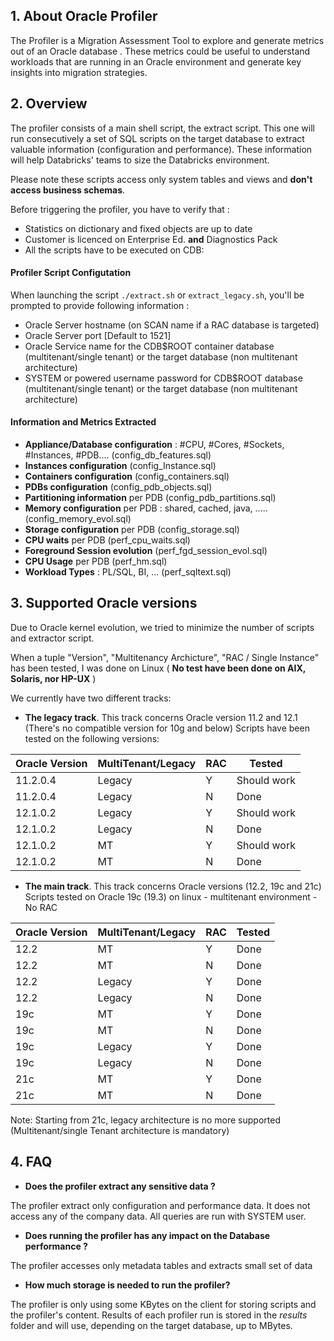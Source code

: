 ## 1. About Oracle Profiler

The Profiler is a Migration Assessment Tool to explore and generate metrics out of an Oracle database . These metrics could be useful to understand workloads that are running in an Oracle environment and generate key insights into migration strategies.

## 2. Overview
The profiler consists of a main shell script, the extract script. This one will run consecutively a set of SQL scripts on the target database to extract valuable information (configuration and performance). These information will help Databricks' teams to size the Databricks environment.

Please note these scripts access only system tables and views and  **don't access business schemas**.

Before triggering the profiler, you have to verify that :
* Statistics on dictionary and fixed objects are up to date
* Customer is licenced on Enterprise Ed. **and** Diagnostics Pack
* All the scripts have to be executed on CDB:

#### Profiler Script Configutation
When launching the script 
`
./extract.sh
` or `extract_legacy.sh`, you'll be prompted to provide following information :
* Oracle Server hostname (on SCAN name if a RAC database is targeted)
* Oracle Server port [Default to 1521]
* Oracle Service name for the CDB\$ROOT container database (multitenant/single tenant) or the target database (non multitenant architecture) 
* SYSTEM or powered username password for CDB\$ROOT database (multitenant/single tenant) or the target database (non multitenant architecture) 

#### Information and Metrics Extracted
* **Appliance/Database configuration** : #CPU, #Cores, #Sockets, #Instances, #PDB.... (config_db_features.sql)
* **Instances configuration** (config_Instance.sql)
* **Containers configuration** (config_containers.sql)
* **PDBs configuration** (config_pdb_objects.sql)
* **Partitioning information** per PDB (config_pdb_partitions.sql)
* **Memory configuration** per PDB : shared, cached, java, ..... (config_memory_evol.sql)
* **Storage configuration** per PDB (config_storage.sql)
* **CPU waits** per PDB (perf_cpu_waits.sql)
* **Foreground Session evolution** (perf_fgd_session_evol.sql)
* **CPU Usage** per PDB (perf_hm.sql)
* **Workload Types** : PL/SQL, BI, ...  (perf_sqltext.sql) 


## 3. Supported Oracle versions

Due to Oracle kernel evolution, we tried to minimize the number of scripts and extractor script.

When a tuple "Version", "Multitenancy Archicture", "RAC / Single Instance" has been tested, I was done on Linux ( **No test have been done on AIX, Solaris, nor HP-UX** )

We currently have two different tracks:
* **The legacy track**. This track concerns Oracle version 11.2 and 12.1 (There's no compatible version for 10g and below)
Scripts have been tested on the following versions:

| Oracle Version  | MultiTenant/Legacy  | RAC  |Tested   |
|---|---|---|---|
| 11.2.0.4  | Legacy  | Y  | Should work  |
| 11.2.0.4 | Legacy  | N  | Done  |
| 12.1.0.2  | Legacy  | Y  | Should work  |
| 12.1.0.2  | Legacy  | N  | Done  |
| 12.1.0.2  | MT  | Y  | Should work  |
| 12.1.0.2  | MT  | N  | Done  |


* **The main track**. This track concerns Oracle versions (12.2, 19c and 21c)
Scripts tested on Oracle 19c (19.3) on linux - multitenant environment - No RAC

| Oracle Version  | MultiTenant/Legacy  | RAC  |Tested   |
|---|---|---|---|
| 12.2  | MT  | Y  | Done  |
| 12.2  | MT  | N  | Done  |
| 12.2  | Legacy  | Y  | Done  |
| 12.2  | Legacy  | N  | Done  |
| 19c  | MT  | Y  | Done  |
| 19c  | MT  | N  | Done  |
| 19c  | Legacy  | Y  | Done  |
| 19c  | Legacy  | N  | Done  |
| 21c  | MT  | Y  | Done  |
| 21c  | MT  | N  | Done  |

Note: Starting from 21c, legacy architecture is no more supported (Multitenant/single Tenant architecture is mandatory)

## 4. FAQ
* **Does the profiler extract any sensitive data ?**

The profiler extract only configuration and performance data. It does not access any of the company data. All queries are run with SYSTEM user.

* **Does running the profiler has any impact on the Database performance ?**

The profiler accesses only metadata tables and extracts small set of data

* **How much storage is needed to run the profiler?**

The profiler is only using some KBytes on the client for storing scripts and the profiler's content. 
Results of each profiler run is stored in the *results* folder and will use, depending on the target database, up to MBytes.




